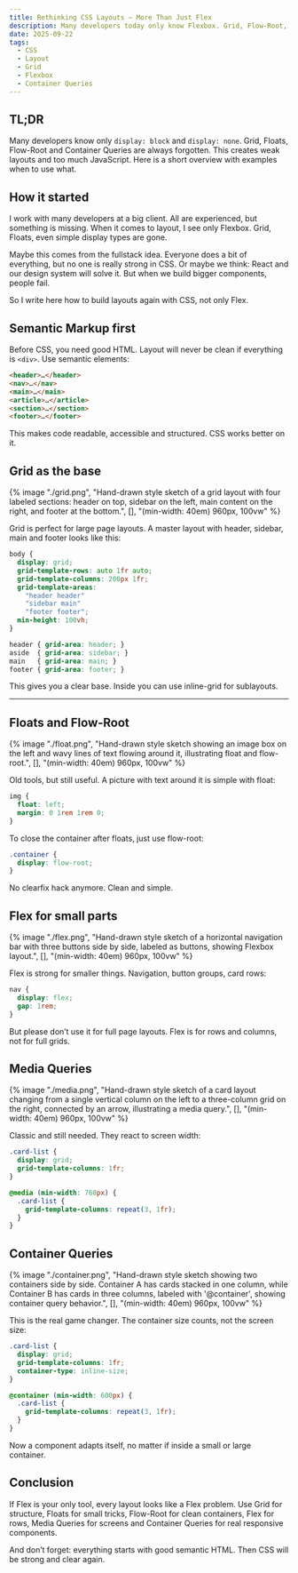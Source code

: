 ```yaml
---
title: Rethinking CSS Layouts – More Than Just Flex
description: Many developers today only know Flexbox. Grid, Flow-Root, Float or Container Queries are almost forgotten. Here is a clear overview with examples.
date: 2025-09-22
tags:
  - CSS
  - Layout
  - Grid
  - Flexbox
  - Container Queries
---
```


## TL;DR

Many developers know only `display: block` and `display: none`. Grid, Floats, Flow-Root and Container Queries are always forgotten. This creates weak layouts and too much JavaScript. Here is a short overview with examples when to use what.

## How it started

I work with many developers at a big client. All are experienced, but something is missing. When it comes to layout, I see only Flexbox. Grid, Floats, even simple display types are gone.

Maybe this comes from the fullstack idea. Everyone does a bit of everything, but no one is really strong in CSS. Or maybe we think: React and our design system will solve it. But when we build bigger components, people fail.

So I write here how to build layouts again with CSS, not only Flex.

## Semantic Markup first

Before CSS, you need good HTML. Layout will never be clean if everything is `<div>`. Use semantic elements:

```html
<header>…</header>
<nav>…</nav>
<main>…</main>
<article>…</article>
<section>…</section>
<footer>…</footer>
````

This makes code readable, accessible and structured. CSS works better on it.

## Grid as the base

{% image "./grid.png", "Hand-drawn style sketch of a grid layout with four labeled sections: header on top, sidebar on the left, main content on the right, and footer at the bottom.", [], "(min-width: 40em) 960px, 100vw" %}

Grid is perfect for large page layouts. A master layout with header, sidebar, main and footer looks like this:

```css
body {
  display: grid;
  grid-template-rows: auto 1fr auto;
  grid-template-columns: 200px 1fr;
  grid-template-areas:
    "header header"
    "sidebar main"
    "footer footer";
  min-height: 100vh;
}

header { grid-area: header; }
aside  { grid-area: sidebar; }
main   { grid-area: main; }
footer { grid-area: footer; }
```

This gives you a clear base. Inside you can use inline-grid for sublayouts.

---

## Floats and Flow-Root

{% image "./float.png", "Hand-drawn style sketch showing an image box on the left and wavy lines of text flowing around it, illustrating float and flow-root.", [], "(min-width: 40em) 960px, 100vw" %}

Old tools, but still useful. A picture with text around it is simple with float:

```css
img {
  float: left;
  margin: 0 1rem 1rem 0;
}
```

To close the container after floats, just use flow-root:

```css
.container {
  display: flow-root;
}
```

No clearfix hack anymore. Clean and simple.

## Flex for small parts

{% image "./flex.png", "Hand-drawn style sketch of a horizontal navigation bar with three buttons side by side, labeled as buttons, showing Flexbox layout.", [], "(min-width: 40em) 960px, 100vw" %}

Flex is strong for smaller things. Navigation, button groups, card rows:

```css
nav {
  display: flex;
  gap: 1rem;
}
```

But please don’t use it for full page layouts. Flex is for rows and columns, not for full grids.

## Media Queries

{% image "./media.png", "Hand-drawn style sketch of a card layout changing from a single vertical column on the left to a three-column grid on the right, connected by an arrow, illustrating a media query.", [], "(min-width: 40em) 960px, 100vw" %}

Classic and still needed. They react to screen width:

```css
.card-list {
  display: grid;
  grid-template-columns: 1fr;
}

@media (min-width: 768px) {
  .card-list {
    grid-template-columns: repeat(3, 1fr);
  }
}
```

## Container Queries

{% image "./container.png", "Hand-drawn style sketch showing two containers side by side. Container A has cards stacked in one column, while Container B has cards in three columns, labeled with '@container', showing container query behavior.", [], "(min-width: 40em) 960px, 100vw" %}

This is the real game changer. The container size counts, not the screen size:

```css
.card-list {
  display: grid;
  grid-template-columns: 1fr;
  container-type: inline-size;
}

@container (min-width: 600px) {
  .card-list {
    grid-template-columns: repeat(3, 1fr);
  }
}
```

Now a component adapts itself, no matter if inside a small or large container.

## Conclusion

If Flex is your only tool, every layout looks like a Flex problem. Use Grid for structure, Floats for small tricks, Flow-Root for clean containers, Flex for rows, Media Queries for screens and Container Queries for real responsive components.

And don’t forget: everything starts with good semantic HTML. Then CSS will be strong and clear again.
